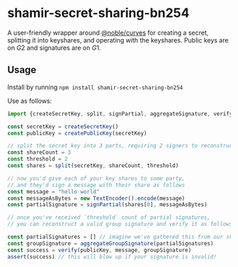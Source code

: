 # shamir-secret-sharing-bn254

A user-friendly wrapper around [@noble/curves](https://github.com/paulmillr/noble-curves) for creating a secret, splitting it into keyshares, and operating with the keyshares.
Public keys are on $G2$ and signatures are on $G1$.

## Usage
Install by running `npm install shamir-secret-sharing-bn254`

Use as follows:
```ts
import {createSecretKey, split, signPartial, aggregateSignature, verify} from "shamir-secret-sharing-bn254"

const secretKey = createSecretKey()
const publicKey = createPublicKey(secretKey)

// split the secret key into 3 parts, requiring 2 signers to reconstruct the signature
const shareCount = 3
const threshold = 2
const shares = split(secretKey, shareCount, threshold)

// now you'd give each of your key shares to some party,
// and they'd sign a message with their share as follows
const message = "hello world"
const messageAsBytes = new TextEncoder().encode(message)
const partialSignature = signPartial(shares[0], messageAsBytes)

// once you've received `threshold` count of partial signatures, 
// you can reconstruct a valid group signature and verify it as follows

const partialSignatures = [] // imagine we've gathered this from our shareholders; we need `threshold` or more!
const groupSignature = aggregateGroupSignature(partialSignatures)
const success = verify(publicKey, message, groupSignature) 
assert(success) // this will blow up if your signature is invalid!


```
